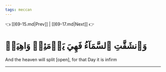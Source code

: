 ```yaml
---
tags: meccan
---
```


👈 [[69-15.md|Prev]] | [[69-17.md|Next]] 👉

# وَٱنشَقَّتِ ٱلسَّمَآءُ فَهِيَ يَوۡمَئِذٖ وَاهِيَةٞ

And the heaven will split [open], for that Day it is infirm

---

